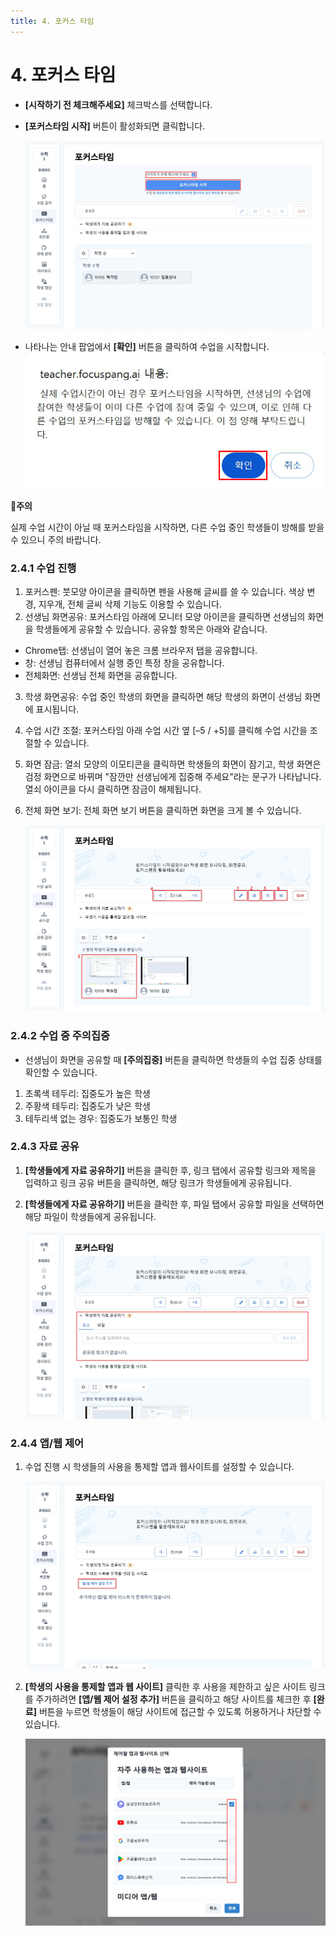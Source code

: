 ```yaml
---
title: 4. 포커스 타임
---
```


# 4. 포커스 타임

- **\[시작하기 전 체크해주세요]** 체크박스를 선택합니다.
- **\[포커스타임 시작]** 버튼이 활성화되면 클릭합니다.

  ![](/img/tcher_2-4_01.jpg)

- 나타나는 안내 팝업에서 **\[확인]** 버튼을 클릭하여 수업을 시작합니다.
  ![](/img/teacher_2-4_02.jpg)

**🚨주의**

실제 수업 시간이 아닐 때 포커스타임을 시작하면, 다른 수업 중인 학생들이 방해를 받을 수 있으니 주의 바랍니다.

### 2.4.1 수업 진행

1. 포커스펜: 붓모양 아이콘을 클릭하면 펜을 사용해 글씨를 쓸 수 있습니다. 색상 변경, 지우개, 전체 글씨 삭제 기능도 이용할 수 있습니다.
2. 선생님 화면공유: 포커스타임 아래에 모니터 모양 아이콘을 클릭하면 선생님의 화면을 학생들에게 공유할 수 있습니다. 공유할 항목은 아래와 같습니다.

- Chrome탭: 선생님이 열어 놓은 크롬 브라우저 탭을 공유합니다.
- 창: 선생님 컴퓨터에서 실행 중인 특정 창을 공유합니다.
- 전체화면: 선생님 전체 화면을 공유합니다.

3. 학생 화면공유: 수업 중인 학생의 화면을 클릭하면 해당 학생의 화면이 선생님 화면에 표시됩니다.
4. 수업 시간 조절: 포커스타임 아래 수업 시간 옆 \[–5 / +5]를 클릭해 수업 시간을 조절할 수 있습니다.
5. 화면 잠금: 열쇠 모양의 이모티콘을 클릭하면 학생들의 화면이 잠기고, 학생 화면은 검정 화면으로 바뀌며 "잠깐만 선생님에게 집중해 주세요"라는 문구가 나타납니다. 열쇠 아이콘을 다시 클릭하면 잠금이 해제됩니다.
6. 전체 화면 보기: 전체 화면 보기 버튼을 클릭하면 화면을 크게 볼 수 있습니다.

   ![](/img/tcher_2-4-1.jpg)

### 2.4.2 수업 중 주의집중

- 선생님이 화면을 공유할 때 **\[주의집중]** 버튼을 클릭하면 학생들의 수업 집중 상태를 확인할 수 있습니다.

1. 초록색 테두리: 집중도가 높은 학생
2. 주황색 테두리: 집중도가 낮은 학생
3. 테두리색 없는 경우: 집중도가 보통인 학생

### 2.4.3 자료 공유

1. **\[학생들에게 자료 공유하기]** 버튼을 클릭한 후, 링크 탭에서 공유할 링크와 제목을 입력하고 링크 공유 버튼을 클릭하면, 해당 링크가 학생들에게 공유됩니다.
2. **\[학생들에게 자료 공유하기]** 버튼을 클릭한 후, 파일 탭에서 공유할 파일을 선택하면 해당 파일이 학생들에게 공유됩니다.

   ![](/img/tcher_2-4-3.jpg)

### 2.4.4 앱/웹 제어

1. 수업 진행 시 학생들의 사용을 통제할 앱과 웹사이트를 설정할 수 있습니다.

   ![](/img/tcher_2-4-4_01.jpg)

2. **\[학생의 사용을 통제할 앱과 웹 사이트]** 클릭한 후 사용을 제한하고 싶은 사이트 링크를 주가하려면 **\[앱/웹 제어 설정 추가]** 버튼을 클릭하고 해당 사이트를 체크한 후 **\[완료]** 버튼을 누르면 학생들이 해당 사이트에 접근할 수 있도록 허용하거나 차단할 수 있습니다.

   ![](/img/teacher_2-4-4_02.jpg)
